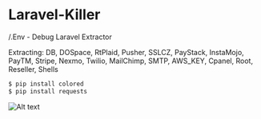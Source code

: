 # Laravel-Killer
/.Env - Debug Laravel Extractor

Extracting: DB, DOSpace, RtPlaid, Pusher, SSLCZ, PayStack, InstaMojo, PayTM, Stripe, Nexmo, Twilio, MailChimp, SMTP, AWS_KEY, Cpanel, Root, Reseller, Shells

```bash
$ pip install colored
$ pip install requests
```

![Alt text](https://cdn.discordapp.com/attachments/808433103348432928/881823842010537994/ENV.png) 

